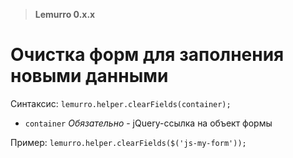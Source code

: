 > **Lemurro 0.x.x**

# Очистка форм для заполнения новыми данными

Синтаксис: `lemurro.helper.clearFields(container);`
- `container` *Обязательно* - jQuery-ссылка на объект формы

Пример: `lemurro.helper.clearFields($('js-my-form'));`